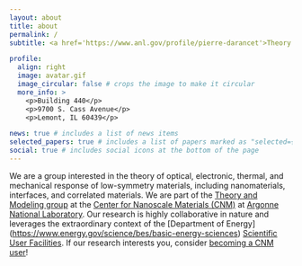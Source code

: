 ```yaml
---
layout: about
title: about
permalink: /
subtitle: <a href='https://www.anl.gov/profile/pierre-darancet'>Theory of Nanoscale Information and Energy Transport</a>. 

profile:
  align: right
  image: avatar.gif
  image_circular: false # crops the image to make it circular
  more_info: >
    <p>Building 440</p>
    <p>9700 S. Cass Avenue</p>
    <p>Lemont, IL 60439</p>

news: true # includes a list of news items
selected_papers: true # includes a list of papers marked as "selected={true}"
social: true # includes social icons at the bottom of the page
---
```


We are a group interested in the theory of optical, electronic, thermal, and mechanical response of low-symmetry materials, including nanomaterials, interfaces, and correlated materials. We are part of the [Theory and Modeling group](https://cnm.anl.gov/group/Theory-and-Modeling) at the [Center for Nanoscale Materials (CNM)](https://cnm.anl.gov/) at [Argonne National Laboratory](https://www.anl.gov/). Our research is highly collaborative in nature and leverages the extraordinary context of the [Department of Energy] (https://www.energy.gov/science/bes/basic-energy-sciences) [Scientific User Facilities](https://science.osti.gov/bes/suf/User-Facilities/Nanoscale-Science-Research-Centers). If our research interests you, consider [becoming a CNM user](https://cnm.anl.gov/pages/user-quick-start-guide)! 



